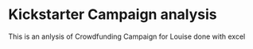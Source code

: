 # Kickstarter Campaign analysis
This is an anlysis of Crowdfunding Campaign for Louise done with excel
